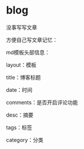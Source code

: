# blog
没事写写文章

方便自己写文章记忆：

md模板头部信息：

layout：模板

title：博客标题

date：时间

comments：是否开启评论功能

desc：摘要

tags：标签

category：分类

